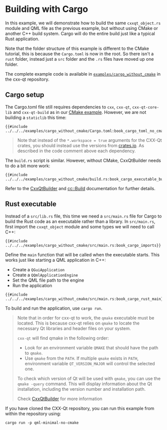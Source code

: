 <!--
SPDX-FileCopyrightText: 2022 Klarälvdalens Datakonsult AB, a KDAB Group company <info@kdab.com>
SPDX-FileContributor: Be Wilson <be.wilson@kdab.com>

SPDX-License-Identifier: MIT OR Apache-2.0
-->

# Building with Cargo

In this example, we will demonstrate how to build the same `cxxqt_object.rs` module and QML file as the
previous example, but without using CMake or another C++ build system. Cargo will do the entire build
just like a typical Rust application.

Note that the folder structure of this example is different to the CMake tutorial, this is because the `Cargo.toml` is now in the root. So there isn't a `rust` folder, instead just a `src` folder and the `.rs` files have moved up one folder.

The complete example code is available in [`examples/cargo_without_cmake`](https://github.com/KDAB/cxx-qt/tree/main/examples/cargo_without_cmake)
in the cxx-qt repository.

## Cargo setup

The Cargo.toml file still requires dependencies to `cxx`, `cxx-qt`, `cxx-qt-core-lib` and `cxx-qt-build` as in our [CMake example](./4-cmake-integration.md). However, we are not building a `staticlib` this time:

```toml,ignore
{{#include ../../../examples/cargo_without_cmake/Cargo.toml:book_cargo_toml_no_cmake}}
```

> Note that instead of the `*.workspace = true` arguments for the CXX-Qt crates, you should instead use the versions from [crates.io](https://crates.io/search?q=cxx-qt).
> As described in the code comment above each dependency.

The `build.rs` script is similar. However, without CMake, CxxQtBuilder needs to do a bit more work:

```rust,ignore
{{#include ../../../examples/cargo_without_cmake/build.rs:book_cargo_executable_build_rs}}
```

Refer to the [CxxQtBuilder](https://docs.rs/cxx-qt-build/latest/cxx_qt_build/struct.CxxQtBuilder.html)
and [cc::Build](https://docs.rs/cc/latest/cc/struct.Build.html) documentation for further details.

## Rust executable

Instead of a `src/lib.rs` file, this time we need a `src/main.rs` file for Cargo to build the Rust code
as an executable rather than a library. In `src/main.rs`, first import the `cxxqt_object` module and some types we
will need to call C++:

```rust,ignore
{{#include ../../../examples/cargo_without_cmake/src/main.rs:book_cargo_imports}}
```

Define the `main` function that will be called when the executable starts. This works just like starting a QML
application in C++:

  * Create a `QGuiApplication`
  * Create a `QQmlApplicationEngine`
  * Set the QML file path to the engine
  * Run the application

```rust,ignore
{{#include ../../../examples/cargo_without_cmake/src/main.rs:book_cargo_rust_main}}
```

To build and run the application, use `cargo run`.

> Note that in order for cxx-qt to work, the `qmake` executable must be located. This is because cxx-qt relies on `qmake` to locate the necessary Qt libraries and header files on your system.
>
> `cxx-qt` will find qmake in the following order:
> - Look for an environment variable `QMAKE` that should have the path to `qmake`.
> - Use `qmake` from the `PATH`. If multiple `qmake` exists in `PATH`, environment variable `QT_VERSION_MAJOR` will control the selected one.
>
> To check which version of Qt will be used with `qmake`, you can use the `qmake -query` command. This will display information about the Qt installation, including the version number and installation path.
>
> Check [CxxQtBuilder](https://docs.rs/cxx-qt-build/latest/cxx_qt_build/struct.CxxQtBuilder.html) for more information

If you have cloned the CXX-Qt repository, you can run this example from within the repository using:

```shell
cargo run -p qml-minimal-no-cmake
```
